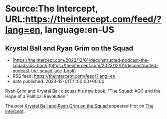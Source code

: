 # Source:The Intercept, URL:https://theintercept.com/feed/?lang=en, language:en-US

## Krystal Ball and Ryan Grim on the Squad
 - [https://theintercept.com/2023/12/01/deconstructed-podcast-the-squad-aoc-book](https://theintercept.com/2023/12/01/deconstructed-podcast-the-squad-aoc-book)
 - RSS feed: https://theintercept.com/feed/?lang=en
 - date published: 2023-12-01T11:00:00+00:00

<p>Ryan Grim and Krystal Ball discuss his new book, “The Squad: AOC and the Hope of a Political Revolution.”</p>
<p>The post <a href="https://theintercept.com/2023/12/01/deconstructed-podcast-the-squad-aoc-book/" rel="nofollow">Krystal Ball and Ryan Grim on the Squad</a> appeared first on <a href="https://theintercept.com" rel="nofollow">The Intercept</a>.</p>

